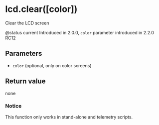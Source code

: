 # lcd.clear([color])



Clear the LCD screen

@status current Introduced in 2.0.0, `color` parameter introduced in 2.2.0 RC12


## Parameters

* `color` (optional, only on color screens)



## Return value

none

### Notice
This function only works in stand-alone and telemetry scripts.


